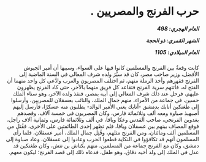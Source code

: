 <h1 dir="rtl">حرب الفرنج والمصريين .</h1>

<h5 dir="rtl">العام الهجري:  498

الشهر القمري: ذو الحجة

العام الميلادي: 1105</h5>

<p dir="rtl">كانت وقعةٌ بين الفرنج والمسلمين كانوا فيها على السواء، وسببها أن أمير الجيوش الأفضل، وزير صاحب مصر، كان قد سيَّرَ ولده شرف المعالي في السنة الماضية إلى الفرنج فقهرهم وأخذ الرملة منهم، ثم اختلف المصريون والعرب وادَّعى كل واحد منهما أن الفتح له، فأتتهم سرية الفرنج فتقاعد كل فريق منهما بالآخر، حتى كاد الفرنج يظهرون عليهم، فرحل عند ذلك شرف المعالي إلى أبيه بمصر، فنفذ ولده الآخر، وهو سناء الملك حسين، في جماعة من الأمراء، منهم جمال الملك، والنائب بعسقلان للمصريين، وأرسلوا إلى طغتكين أتابك بدمشق -أتابك يعني الأمير الوالد- يطلبون منه عسكرًا، فأرسل إليهم أصبهبذ صباوة ومعه ألف وثلاثمائة فارس، وكان المصريون في خمسة آلاف، وقصدهم بغدوين الفرنجي، صاحب القدس وعكا ويافا، في ألف وثلاثمائة فارس، وثمانية آلاف راجل، فوقع المصاف بينهم بين عسقلان ويافا، فلم تظهر إحدى الطائفتين على الأخرى، فقُتل من المسلمين ألف ومائتان، ومن الفرنج مثلهم، وقُتِل جمال الملك، أمير عسقلان، فلما رأى المسلمون أنهم قد تكافؤوا في النكاية قطعوا الحرب وعادوا إلى عسقلان، وعاد صباوة إلى دمشق، وكان مع الفرنج جماعة من المسلمين، منهم بكتاش بن تتش، وكان طغتكين قد عدل في الملك إلى ولد أخيه دقاق، وهو طفل، فدعاه ذلك إلى قصد الفرنج؛ ليكون معهم.</p></br>
